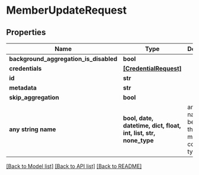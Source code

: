 # MemberUpdateRequest


## Properties
Name | Type | Description | Notes
------------ | ------------- | ------------- | -------------
**background_aggregation_is_disabled** | **bool** |  | [optional] 
**credentials** | [**[CredentialRequest]**](CredentialRequest.md) |  | [optional] 
**id** | **str** |  | [optional] 
**metadata** | **str** |  | [optional] 
**skip_aggregation** | **bool** |  | [optional] 
**any string name** | **bool, date, datetime, dict, float, int, list, str, none_type** | any string name can be used but the value must be the correct type | [optional]

[[Back to Model list]](../README.md#documentation-for-models) [[Back to API list]](../README.md#documentation-for-api-endpoints) [[Back to README]](../README.md)


